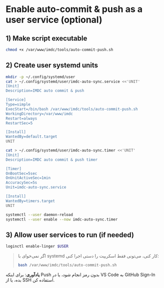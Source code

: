 # Enable auto-commit & push as a user service (optional)

## 1) Make script executable
```bash
chmod +x /var/www/imdc/tools/auto-commit-push.sh
```

## 2) Create user systemd units
```bash
mkdir -p ~/.config/systemd/user
cat > ~/.config/systemd/user/imdc-auto-sync.service <<'UNIT'
[Unit]
Description=IMDC auto commit & push

[Service]
Type=simple
ExecStart=/bin/bash /var/www/imdc/tools/auto-commit-push.sh
WorkingDirectory=/var/www/imdc
Restart=always
RestartSec=5

[Install]
WantedBy=default.target
UNIT

cat > ~/.config/systemd/user/imdc-auto-sync.timer <<'UNIT'
[Unit]
Description=IMDC auto commit & push timer

[Timer]
OnBootSec=5sec
OnUnitActiveSec=1min
AccuracySec=5s
Unit=imdc-auto-sync.service

[Install]
WantedBy=timers.target
UNIT

systemctl --user daemon-reload
systemctl --user enable --now imdc-auto-sync.timer
```

## 3) Allow user services to run (if needed)
```bash
loginctl enable-linger $USER
```

> اگر نمی‌خوای با systemd کار کنی، می‌تونی فقط اسکریپت را دستی اجرا کنی:
> ```bash
> bash /var/www/imdc/tools/auto-commit-push.sh
> ```

**یادآوری**: برای اینکه Push بدون رمز انجام شود، یا در VS Code به GitHub Sign-In بده، یا از SSH استفاده کن.
